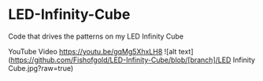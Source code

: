 # LED-Infinity-Cube
Code that drives the patterns on my LED Infinity Cube

YouTube Video
https://youtu.be/gqMg5XhxLH8
![alt text](https://github.com/Fishofgold/LED-Infinity-Cube/blob/[branch]/LED Infinity Cube.jpg?raw=true)
